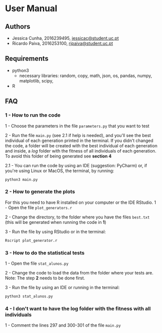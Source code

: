 # User Manual
## Authors
- Jessica Cunha, 2016239495, jessicac@student.uc.pt
- Ricardo Paiva, 2016253100, rjpaiva@student.uc.pt

## Requirements
- python3
    - necessary libraries: random, copy, math, json, os, pandas, numpy, matplotlib, scipy, 
- R

## FAQ

### 1 - How to run the code

1 - Choose the parameters in the file `parameters.py` that you want to test

2 - Run the file `main.py` (see 2.1 if help is needed), and you'll see the best individual of each generation printed in the terminal. If you didn't changed the code, a folder will be created with the best individual of each generation and inside, a *log* folder with the fitness of all individuals of each generation. To avoid this folder of being generated see **section 4**


2.1 - You can run the code by using an IDE (suggestion: PyCharm) or, if you're using Linux or MacOS, the terminal, by running:

`python3 main.py`

### 2 - How to generate the plots

For this you need to have R installed on your computer or the IDE RStudio.
1 - Open the file `plot_generators.r`

2 - Change the directory, to the folder where you have the files `best.txt` (this will be generated when running the code in **1**)

3 - Run the file by using RStudio or in the terminal:

`Rscript plot_generator.r`

### 3 - How to do the statistical tests

1 - Open the file `stat_alunos.py`

2 - Change the code to load the data from the folder where your tests are. Note: The step **2** needs to be done first.

3 - Run the file by using an IDE or running in the terminal:

`python3 stat_alunos.py`

### 4 - I don't want to have the log folder with the fitness with all individuals
1 - Comment the lines 297 and 300-301 of the file `main.py`
